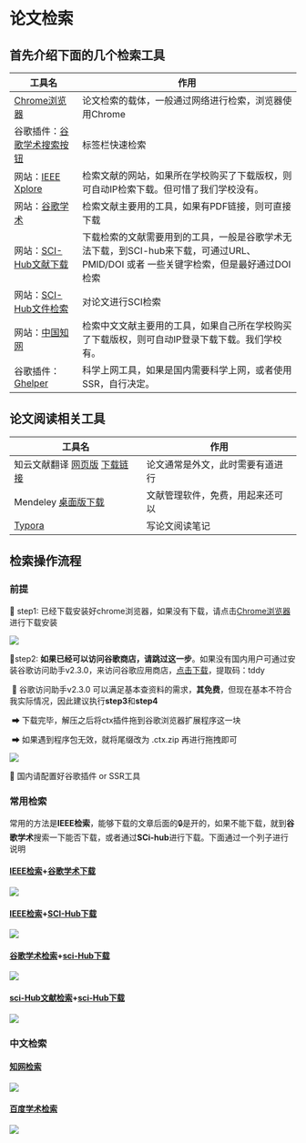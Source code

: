 # 论文检索



## 首先介绍下面的几个检索工具

| 工具名                                                       | 作用                                                         |
| ------------------------------------------------------------ | ------------------------------------------------------------ |
| [Chrome浏览器](https://www.google.com/intl/zh-CN/chrome/)    | 论文检索的载体，一般通过网络进行检索，浏览器使用Chrome       |
| 谷歌插件：[谷歌学术搜索按钮](https://chrome.google.com/webstore/detail/google-scholar-button/ldipcbpaocekfooobnbcddclnhejkcpn?utm_source=chrome-ntp-icon) | 标签栏快速检索                                               |
| 网站：[IEEE Xplore](https://ieeexplore.ieee.org/Xplore/home.jsp) | 检索文献的网站，如果所在学校购买了下载版权，则可自动IP检索下载。但可惜了我们学校没有。 |
| 网站：[谷歌学术](https://scholar.google.com.hk/?hl=zh-CN)    | 检索文献主要用的工具，如果有PDF链接，则可直接下载            |
| 网站：[SCI-Hub文献下载](https://sci-hub.tw/)                 | 下载检索的文献需要用到的工具，一般是谷歌学术无法下载，到SCI-hub来下载，可通过URL、PMID/DOI 或者 一些关键字检索，但是最好通过DOI检索 |
| 网站：[SCI-Hub文件检索](https://sci-hub.org.cn/)             | 对论文进行SCI检索                                            |
| 网站：[中国知网](https://www.cnki.net/)                      | 检索中文文献主要用的工具，如果自己所在学校购买了下载版权，则可自动IP登录下载下载。我们学校有。 |
| 谷歌插件：[Ghelper](https://chrome.google.com/webstore/detail/%E8%B0%B7%E6%AD%8C%E4%B8%8A%E7%BD%91%E5%8A%A9%E6%89%8B/nonmafimegllfoonjgplbabhmgfanaka?utm_source=chrome-ntp-icon) | 科学上网工具，如果是国内需要科学上网，或者使用SSR，自行决定。 |

## 论文阅读相关工具

| 工具名                                                       | 作用                             |
| ------------------------------------------------------------ | -------------------------------- |
| 知云文献翻译 [网页版](http://trans.zhiyunwenxian.cn:8080/login.html) [下载链接](http://i.zhiyunwenxian.cn/1.html) | 论文通常是外文，此时需要有道进行 |
| Mendeley [桌面版下载](https://www.mendeley.com/download-desktop/) | 文献管理软件，免费，用起来还可以 |
| [Typora](https://typora.io/)                                 | 写论文阅读笔记                   |

## 检索操作流程

### 前提

🔸  step1: 已经下载安装好chrome浏览器，如果没有下载，请点击[Chrome浏览器](https://www.google.com/intl/zh-CN/chrome/)进行下载安装

![](https://doreamon95.oss-cn-chengdu.aliyuncs.com/img/001/sgx9.29.1.chrome.gif)

🔸step2: **如果已经可以访问谷歌商店，请跳过这一步**。如果没有国内用户可通过安装谷歌访问助手v2.3.0，来访问谷歌应用商店，[点击下载](https://pan.baidu.com/s/1R9_G63snPnDVygtNmt2E-w )，提取码：tddy 

​    🔰 谷歌访问助手v2.3.0 可以满足基本查资料的需求，**其免费**，但现在基本不符合我实际情况，因此建议执行**step3**和**step4**

​	➡ 下载完毕，解压之后将ctx插件拖到谷歌浏览器扩展程序这一块

​    ➡ 如果遇到程序包无效，就将尾缀改为 .ctx.zip 再进行拖拽即可

![](https://doreamon95.oss-cn-chengdu.aliyuncs.com/img/001/sgx9.29.3.谷歌访问助手.gif)

🔹  国内请配置好谷歌插件 or SSR工具

### 常用检索

常用的方法是**IEEE检索**，能够下载的文章后面的🔒是开的，如果不能下载，就到**谷歌学术**搜索一下能否下载，或者通过**SCi-hub**进行下载。下面通过一个列子进行说明

#### [IEEE检索](https://ieeexplore.ieee.org/Xplore/home.jsp)+[谷歌学术下载](https://scholar.google.com.hk/schhp?hl=zh-CN&as_sdt=0,5)

![](https://doreamon95.oss-cn-chengdu.aliyuncs.com/img/001/sgx9.29.3.检索1.gif)

####  [IEEE检索](https://ieeexplore.ieee.org/Xplore/home.jsp)+[SCI-Hub下载](https://sci-hub.tw/)

![](https://doreamon95.oss-cn-chengdu.aliyuncs.com/img/001/sgx9.29.3.检索2.gif)

#### [谷歌学术检索](https://scholar.google.com.hk/)+[sci-Hub下载](https://sci-hub.tw)

![](https://doreamon95.oss-cn-chengdu.aliyuncs.com/img/001/sgx9.29.3.检索3.gif)

####  [sci-Hub文献检索](https://sci-hub.org.cn)+[sci-Hub下载](https://sci-hub.tw)

![](https://doreamon95.oss-cn-chengdu.aliyuncs.com/img/001/sgx9.29.3.检索4.gif)

### 中文检索

#### [知网检索](https://www.cnki.net/)

![](https://doreamon95.oss-cn-chengdu.aliyuncs.com/img/001/sgx9.29.3.检索5.gif)

#### [百度学术检索](http://xueshu.baidu.com/)

![](https://doreamon95.oss-cn-chengdu.aliyuncs.com/img/001/sgx9.29.3.检索6.gif)







